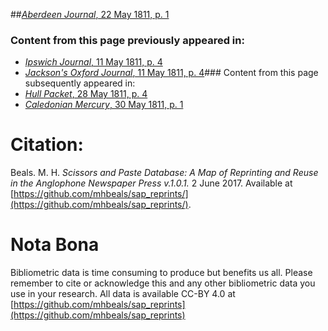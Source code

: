 ##[*Aberdeen Journal*, 22 May 1811, p. 1](https://mhbeals.github.io/sap_html/Aberdeen-Journal/Aberdeen-Journal-22-May-1811-p-1)

### Content from this page previously appeared in:
+ [*Ipswich Journal*, 11 May 1811, p. 4](https://mhbeals.github.io/sap_html/Ipswich-Journal/Ipswich-Journal-11-May-1811-p-4)
+ [*Jackson's Oxford Journal*, 11 May 1811, p. 4](https://mhbeals.github.io/sap_html/Jackson's-Oxford-Journal/Jackson's-Oxford-Journal-11-May-1811-p-4)### Content from this page subsequently appeared in:
+ [*Hull Packet*, 28 May 1811, p. 4](https://mhbeals.github.io/sap_html/Hull-Packet/Hull-Packet-28-May-1811-p-4)
+ [*Caledonian Mercury*, 30 May 1811, p. 1](https://mhbeals.github.io/sap_html/Caledonian-Mercury/Caledonian-Mercury-30-May-1811-p-1)
                    
# Citation: 

Beals. M. H. *Scissors and Paste Database: A Map of Reprinting and Reuse in the Anglophone Newspaper Press v.1.0.1.* 2 June 2017. Available at [https://github.com/mhbeals/sap_reprints/](https://github.com/mhbeals/sap_reprints/). 
                    
# Nota Bona

Bibliometric data is time consuming to produce but benefits us all. Please remember to cite or acknowledge this and any other bibliometric data you use in your research. All data is available CC-BY 4.0 at [https://github.com/mhbeals/sap_reprints](https://github.com/mhbeals/sap_reprints)
